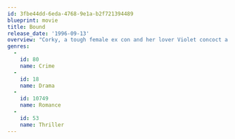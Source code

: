 ```yaml
---
id: 3fbe44dd-6eda-4768-9e1a-b2f721394489
blueprint: movie
title: Bound
release_date: '1996-09-13'
overview: "Corky, a tough female ex con and her lover Violet concoct a scheme to steal millions of stashed mob money and pin the blame on Violet's crooked boyfriend Caeser."
genres:
  -
    id: 80
    name: Crime
  -
    id: 18
    name: Drama
  -
    id: 10749
    name: Romance
  -
    id: 53
    name: Thriller
---
```

